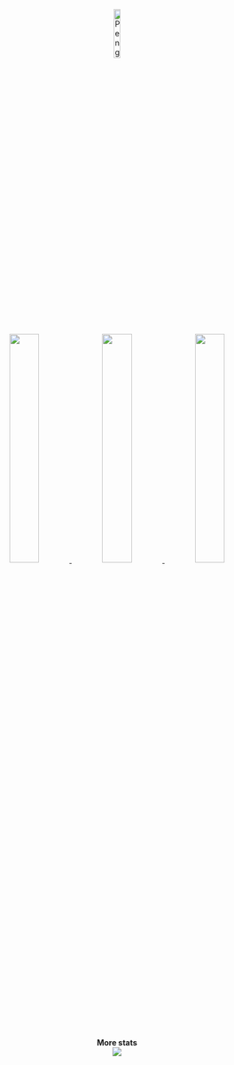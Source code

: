 <div align="center" width="50">

<img align="center" src="https://raw.githubusercontent.com/Tarikul-Islam-Anik/Animated-Fluent-Emojis/master/Emojis/Animals/Penguin.png" alt="Penguin" width="15%" />

<br>

<div align="center" >
    <a  href="https://github.com/protocol-404">
        <img src="http://github-profile-summary-cards.vercel.app/api/cards/stats?username=protocol-404&theme=github_dark" width="32.5%">
        <img src="http://github-profile-summary-cards.vercel.app/api/cards/repos-per-language?username=protocol-404&theme=github_dark" width="32.5%">
        <img src="http://github-profile-summary-cards.vercel.app/api/cards/most-commit-language?username=protocol-404&theme=github_dark" width="32.5%">
    </a>
    <strong>More stats</strong><br>
    <img align="center" src="http://github-profile-summary-cards.vercel.app/api/cards/profile-details?username=protocol-404&theme=github_dark" 
    <hr></hr>
</div>
